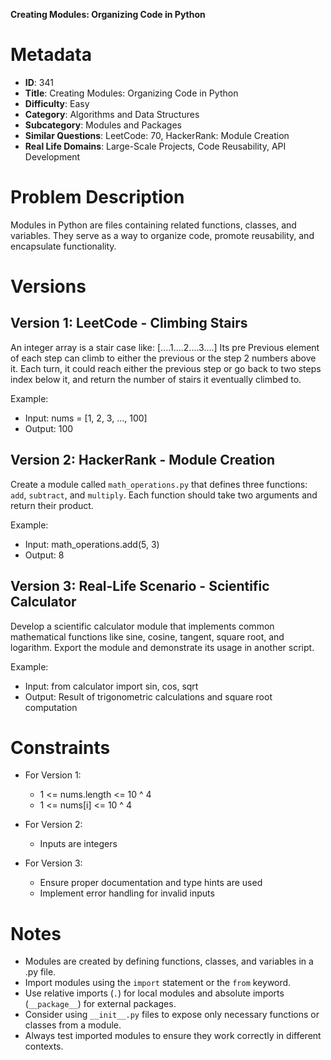 **Creating Modules: Organizing Code in Python**

# Metadata

- **ID**: 341
- **Title**: Creating Modules: Organizing Code in Python
- **Difficulty**: Easy
- **Category**: Algorithms and Data Structures
- **Subcategory**: Modules and Packages
- **Similar Questions**: LeetCode: 70, HackerRank: Module Creation
- **Real Life Domains**: Large-Scale Projects, Code Reusability, API Development

# Problem Description

Modules in Python are files containing related functions, classes, and variables. They serve as a way to organize code, promote reusability, and encapsulate functionality.

# Versions

## Version 1: LeetCode - Climbing Stairs

An integer array is a stair case like: [....1....2....3....] Its pre Previous element of each step can climb to either the previous or the step 2 numbers above it. Each turn, it could reach either the previous step or go back to two steps index below it, and return the number of stairs it eventually climbed to.

Example:

- Input: nums = [1, 2, 3, ..., 100]
- Output: 100

## Version 2: HackerRank - Module Creation

Create a module called `math_operations.py` that defines three functions: `add`, `subtract`, and `multiply`. Each function should take two arguments and return their product.

Example:

- Input: math_operations.add(5, 3)
- Output: 8

## Version 3: Real-Life Scenario - Scientific Calculator

Develop a scientific calculator module that implements common mathematical functions like sine, cosine, tangent, square root, and logarithm. Export the module and demonstrate its usage in another script.

Example:

- Input: from calculator import sin, cos, sqrt
- Output: Result of trigonometric calculations and square root computation

# Constraints

- For Version 1:

  - 1 <= nums.length <= 10 ^ 4
  - 1 <= nums[i] <= 10 ^ 4

- For Version 2:

  - Inputs are integers

- For Version 3:
  - Ensure proper documentation and type hints are used
  - Implement error handling for invalid inputs

# Notes

- Modules are created by defining functions, classes, and variables in a .py file.
- Import modules using the `import` statement or the `from` keyword.
- Use relative imports (`.`) for local modules and absolute imports (`__package__`) for external packages.
- Consider using `__init__.py` files to expose only necessary functions or classes from a module.
- Always test imported modules to ensure they work correctly in different contexts.
